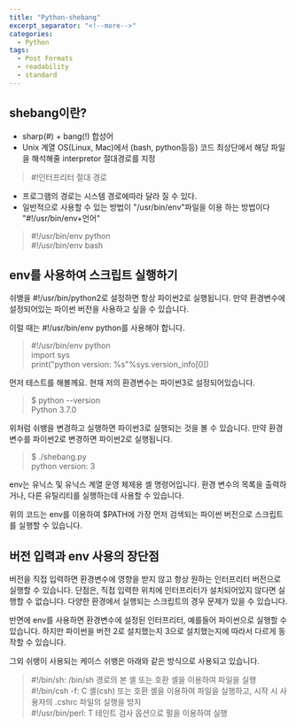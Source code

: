 ```yaml
---
title: "Python-shebang"
excerpt_separator: "<!--more-->"
categories:
  - Python
tags:
  - Post Formats
  - readability
  - standard
---
```


## shebang이란?
- sharp(#) + bang(!) 합성어
- Unix 계열 OS(Linux, Mac)에서 (bash, python등등) 코드 최상단에서 해당 파일을 해석해줄 interpretor 절대경로를 지정

> #!인터프리터 절대 경로

- 프로그램의 경로는 시스템 경로에따라 달라 질 수 있다.
- 일반적으로 사용할 수 있는 방법이 "/usr/bin/env"파일을 이용 하는 방법이다 "#!/usr/bin/env+언어"
  
> #!/usr/bin/env python \
> #!/usr/bin/env bash

## env를 사용하여 스크립트 실행하기
쉬뱅을 #!/usr/bin/python2로 설정하면 항상 파이썬2로 실행됩니다. 만약 환경변수에 설정되어있는 파이썬 버전을 사용하고 싶을 수 있습니다.

이럴 때는 #!/usr/bin/env python를 사용해야 합니다.

> #!/usr/bin/env python \
> import sys \
> print("python version: %s"%sys.version_info[0])

먼저 테스트를 해볼께요. 현재 저의 환경변수는 파이썬3로 설정되어있습니다.

> $ python --version \
> Python 3.7.0

위처럼 쉬뱅을 변경하고 실행하면 파이썬3로 실행되는 것을 볼 수 있습니다. 만약 환경변수를 파이썬2로 변경하면 파이썬2로 실행됩니다.

> $ ./shebang.py \
> python version: 3

env는 유닉스 및 유닉스 계열 운영 체제용 셸 명령어입니다. 환경 변수의 목록을 출력하거나, 다른 유틸리티를 실행하는데 사용할 수 있습니다.

위의 코드는 env를 이용하여 $PATH에 가장 먼저 검색되는 파이썬 버전으로 스크립트를 실행할 수 있습니다.

## 버전 입력과 env 사용의 장단점
버전을 직접 입력하면 환경변수에 영향을 받지 않고 항상 원하는 인터프리터 버전으로 실행할 수 있습니다. 단점은, 직접 입력한 위치에 인터프리터가 설치되어있지 않다면 실행할 수 없습니다. 다양한 환경에서 실행되는 스크립트의 경우 문제가 있을 수 있습니다.

반면에 env를 사용하면 환경변수에 설정된 인터프리터, 예를들어 파이썬으로 실행할 수 있습니다. 하지만 파이썬을 버전 2로 설치했는지 3으로 설치했는지에 따라서 다르게 동작할 수 있습니다.

그외 쉬뱅이 사용되는 케이스
쉬뱅은 아래와 같은 방식으로 사용되고 있습니다.

> #!/bin/sh: /bin/sh 경로의 본 셸 또는 호환 셸을 이용하여 파일을 실행 \
> #!/bin/csh -f: C 셸(csh) 또는 호환 셸을 이용하여 파일을 실행하고, 시작 시 사용자의 .cshrc 파일의 실행을 방지 \
> #!/usr/bin/perl: T 테인트 검사 옵션으로 펄을 이용하여 실행